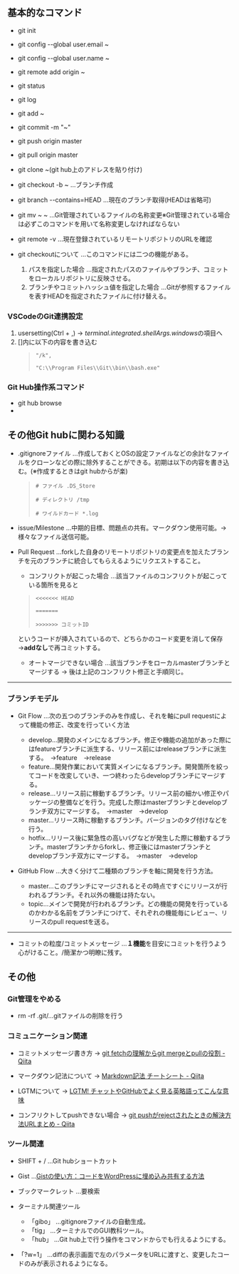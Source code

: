 ## 基本的なコマンド

* git init
* git config --global user.email ~
* git config --global user.name ~
* git remote add origin ~
* git status
* git log
* git add ~
* git commit -m "~"
* git push origin master
* git pull origin master
* git clone ~(git hub上のアドレスを貼り付け)
* git checkout -b ~ …ブランチ作成
* git branch --contains=HEAD …現在のブランチ取得(HEADは省略可)
* git mv ~ ~ …Git管理されているファイルの名称変更※Git管理されている場合は必ずこのコマンドを用いて名称変更しなければならない
* git remote -v …現在登録されているリモートリポジトリのURLを確認

* git checkoutについて …このコマンドには二つの機能がある。
    1. パスを指定した場合 …指定されたパスのファイルやブランチ、コミットをローカルリポジトリに反映させる。
    2. ブランチやコミットハッシュ値を指定した場合 …Gitが参照するファイルを表すHEADを指定されたファイルに付け替える。
 
### VSCodeのGit連携設定
1. usersetting(Ctrl + ,) → *terminal.integrated.shellArgs.windows*の項目へ
2. []内に以下の内容を書き込む
    >`"/k",`
    >
    >`"C:\\Program Files\\Git\\bin\\bash.exe"`
    
### Git Hub操作系コマンド
* git hub browse
* 

## その他Git hubに関わる知識

* .gitignoreファイル
    …作成しておくとOSの設定ファイルなどの余計なファイルをクローンなどの際に除外することができる。初期は以下の内容を書き込む。(※作成するときはgit hubからが楽)
    >`# ファイル .DS_Store`
    > 
    >`# ディレクトリ /tmp`
    > 
    >`# ワイルドカード *.log`
* issue/Milestone
    …中期的目標、問題点の共有。マークダウン使用可能。→様々なファイル送信可能。
* Pull Request
    …forkした自身のリモートリポジトリの変更点を加えたブランチを元のブランチに統合してもらえるようにリクエストすること。
    * コンフリクトが起こった場合 …該当ファイルのコンフリクトが起こっている箇所を見ると
    
    >`<<<<<<< HEAD`
    >
    >`=======`
    >
    >`>>>>>>> コミットID`

    というコードが挿入されているので、どちらかのコード変更を消して保存→**addなし**で再コミットする。
    * オートマージできない場合 …該当ブランチをローカルmasterブランチとマージする → 後は上記のコンフリクト修正と手順同じ。

---
### ブランチモデル

* Git Flow
    …次の五つのブランチのみを作成し、それを軸にpull requestによって機能の修正、改変を行っていく方法
    * develop…開発のメインになるブランチ。修正や機能の追加があった際にはfeatureブランチに派生する、リリース前にはreleaseブランチに派生する。　→feature　→release
    * feature…開発作業において実質メインになるブランチ。開発箇所を絞ってコードを改変していき、一つ終わったらdevelopブランチにマージする。
    * release…リリース前に稼動するブランチ。リリース前の細かい修正やパッケージの整備などを行う。完成した際はmasterブランチとdevelopブランチ双方にマージする。　→master　→develop
    * master…リリース時に稼動するブランチ。バージョンのタグ付けなどを行う。
    * hotfix…リリース後に緊急性の高いバグなどが発生した際に稼動するブランチ。masterブランチからforkし、修正後にはmasterブランチとdevelopブランチ双方にマージする。　→master　→develop

* GitHub Flow
    …大きく分けて二種類のブランチを軸に開発を行う方法。
    * master…このブランチにマージされるとその時点ですぐにリリースが行われるブランチ。それ以外の機能は持たない。
    * topic…メインで開発が行われるブランチ。どの機能の開発を行っているのかわかる名前をブランチにつけて、それぞれの機能毎にレビュー、リリースのpull requestを送る。
---

* コミットの粒度/コミットメッセージ
    …**１機能**を目安にコミットを行うよう心がけること。/簡潔かつ明瞭に残す。

## その他

### Git管理をやめる

* rm -rf .git/…gitファイルの削除を行う

### コミュニケーション関連

* コミットメッセージ書き方 → [git fetchの理解からgit mergeとpullの役割 - Qiita](https://qiita.com/itosho/items/9565c6ad2ffc24c09364)

* マークダウン記法について → [Markdown記法 チートシート - Qiita](https://qiita.com/Qiita/items/c686397e4a0f4f11683d)

* LGTMについて → [LGTM! チャットやGitHubでよく見る英略語ってこんな意味](https://blog.sixapart.jp/2016-10/lgtm-github.html)

* コンフリクトしてpushできない場合 → [git pushがrejectされたときの解決方法URLまとめ - Qiita](https://qiita.com/kaw/items/767deb773223fe013ada)

### ツール関連

* SHIFT + / …Git hubショートカット
* Gist …[Gistの使い方：コードをWordPressに埋め込み共有する方法](https://koskywalker.com/github-gist-use/#gist-3)
* ブックマークレット …要検索
* ターミナル関連ツール
    * 「gibo」 …gitignoreファイルの自動生成。
    * 「tig」 …ターミナルでのGUI教科ツール。
    * 「hub」 …Git hub上で行う操作をコマンドからでも行えるようにする。

* 「?w=1」 …diffの表示画面で左のパラメータをURLに渡すと、変更したコードのみが表示されるようになる。
